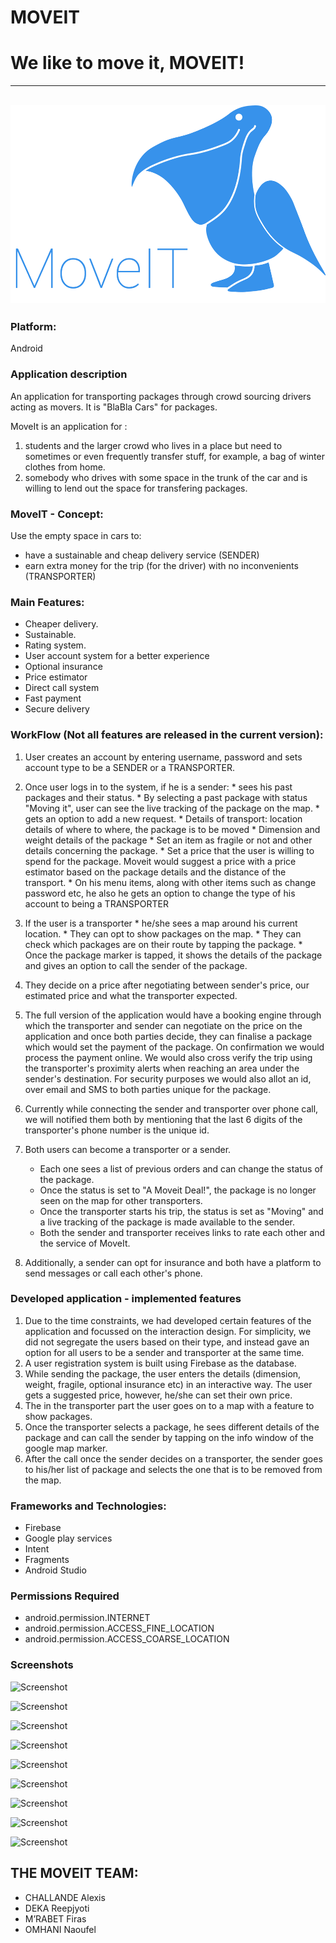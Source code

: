 MOVEIT
===================
# We like to move it, MOVEIT!
----
![LOGO](https://raw.githubusercontent.com/reepjyoti/MoveIT/master/logo.png "MOVEIT LOGO")
----
### Platform: 
Android

### Application description

An application for transporting packages through crowd sourcing drivers acting as movers. It is "BlaBla Cars" for packages.

MoveIt is an application for :
1) students and the larger crowd who lives in a place but need to sometimes or even frequently transfer stuff, for example, a bag of winter clothes from home.
2) somebody who drives with some space in the trunk of the car and is willing to lend out the space for transfering packages.


### MoveIT - Concept:
Use the empty space in cars to:
+ have a sustainable and cheap delivery service (SENDER)
+ earn extra money for the trip (for the driver) with no inconvenients (TRANSPORTER)

### Main Features:
*	Cheaper delivery.
*	Sustainable.
*	Rating system.
*	User account system for a better experience
*	Optional insurance
*	Price estimator
*	Direct call  system
*	Fast payment
*	Secure delivery

### WorkFlow (Not all features are released in the current version):

1. User creates an account by entering username, password and sets account type to be a SENDER or a TRANSPORTER.
2. Once user logs in to the system, 
	if he is a sender:
		* sees his past packages and their status.
			* By selecting a past package with status "Moving it", user can see the live tracking of the package on the map.
		* gets an option to add a new request.
			* Details of transport: location details of where to where, the package is to be moved 
			* Dimension and weight details of the package
			* Set an item as fragile or not and other details concerning the package.
			* Set a price that the user is willing to spend for the package. Moveit would suggest a price with a price estimator based on the package details and the distance of the transport.
		* On his menu items, along with other items such as change password etc, he also he gets an option to change the type of his account to being a TRANSPORTER
		
3.	If the user is a transporter
		* he/she sees a map around his current location.
		* They can opt to show packages on the map.
		* They can check which packages are on their route by tapping the package.
		* Once the package marker is tapped, it shows the details of the package and gives an option to call the sender of the package.
		
4.  They decide on a price after negotiating between sender's price, our estimated price and what the transporter expected.

5.	The full version of the application would have a booking engine through which the transporter and sender can negotiate on the price on the application and once both parties decide, they can finalise a package which would set the payment of the package. On confirmation we would process the payment online. We would also cross verify the trip using the transporter's proximity alerts when reaching an area under the sender's destination. For security purposes we would also allot an id, over email and SMS to both parties unique for the package.

6.	Currently while connecting the sender and transporter over phone call, we will notified them both by mentioning that the last 6 digits of the transporter's phone number is the unique id.

7. Both users can become a transporter or a sender.
	* Each one sees a list of previous orders and can change the status of the package.
	* Once the status is set to "A Moveit Deal!", the package is no longer seen on the map for other transporters.
	* Once the transporter starts his trip, the status is set as "Moving" and a live tracking of the package is made available to the sender.
	* Both the sender and transporter receives links to rate each other and the service of MoveIt.
	
8. Additionally, a sender can opt for insurance and both have a platform to send messages or call each other's phone.

### Developed application - implemented features

1. Due to the time constraints, we had developed certain features of the application and focussed on the interaction design.
For simplicity, we did not segregate the users based on their type, and instead gave an option for all users to be a sender and transporter at the same time.
2. A user registration system is built using Firebase as the database.
3. While sending the package, the user enters the details (dimension, weight, fragile, optional insurance etc) in an interactive way. The user gets a suggested price, however, he/she can set their own price.
4. The in the transporter part the user goes on to a map with a feature to show packages.
5. Once the transporter selects a package, he sees different details of the package and can call the sender by tapping on the info window of the google map marker.
6. After the call once the sender decides on a transporter, the sender goes to his/her list of package and selects the one that is to be removed from the map.

### Frameworks and Technologies:
- Firebase
- Google play services
- Intent
- Fragments
- Android Studio

### Permissions Required
+ android.permission.INTERNET
+ android.permission.ACCESS_FINE_LOCATION
+ android.permission.ACCESS_COARSE_LOCATION

### Screenshots

![Screenshot](https://gitlab.eurecom.fr/mobserv/fall-2017/raw/develop/moveit/screenshots/28081977_1825244087505878_1300270700_o.png "MOVEIT Screenshot")


![Screenshot](https://gitlab.eurecom.fr/mobserv/fall-2017/raw/develop/moveit/screenshots/28081054_1825244137505873_1773539034_o.png "MOVEIT Screenshot")


![Screenshot](https://gitlab.eurecom.fr/mobserv/fall-2017/raw/develop/moveit/screenshots/28080464_1825244067505880_1281307295_o.png "MOVEIT Screenshot")


![Screenshot](https://gitlab.eurecom.fr/mobserv/fall-2017/raw/develop/moveit/screenshots/28081671_1825244127505874_135109609_o.png "MOVEIT Screenshot")


![Screenshot](https://gitlab.eurecom.fr/mobserv/fall-2017/raw/develop/moveit/screenshots/28124763_1825244024172551_1778029349_o.png "MOVEIT Screenshot")


![Screenshot](https://gitlab.eurecom.fr/mobserv/fall-2017/raw/develop/moveit/screenshots/28034932_1825244000839220_1193505711_o.png "MOVEIT Screenshot")


![Screenshot](https://gitlab.eurecom.fr/mobserv/fall-2017/raw/develop/moveit/screenshots/28170761_1825243977505889_1005877148_o.png "MOVEIT Screenshot")


![Screenshot](https://gitlab.eurecom.fr/mobserv/fall-2017/raw/develop/moveit/screenshots/28170973_1825243950839225_959258014_o.png "MOVEIT Screenshot")


![Screenshot](https://gitlab.eurecom.fr/mobserv/fall-2017/raw/develop/moveit/screenshots/28080206_1825243910839229_756664293_o.png "MOVEIT Screenshot")

## THE MOVEIT TEAM:
- CHALLANDE Alexis
- DEKA Reepjyoti
- M’RABET Firas
- OMHANI Naoufel

